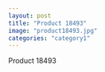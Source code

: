 ```yaml
---
layout: post
title: "Product 18493"
image: "product18493.jpg"
categories: "category1"
---
```

Product 18493
